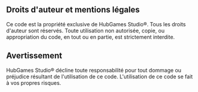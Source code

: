 ## Droits d'auteur et mentions légales

Ce code est la propriété exclusive de HubGames Studio®. Tous les droits d'auteur sont réservés. Toute utilisation non autorisée, copie, ou appropriation du code, en tout ou en partie, est strictement interdite.

## Avertissement

HubGames Studio® décline toute responsabilité pour tout dommage ou préjudice résultant de l'utilisation de ce code. L'utilisation de ce code se fait à vos propres risques.

